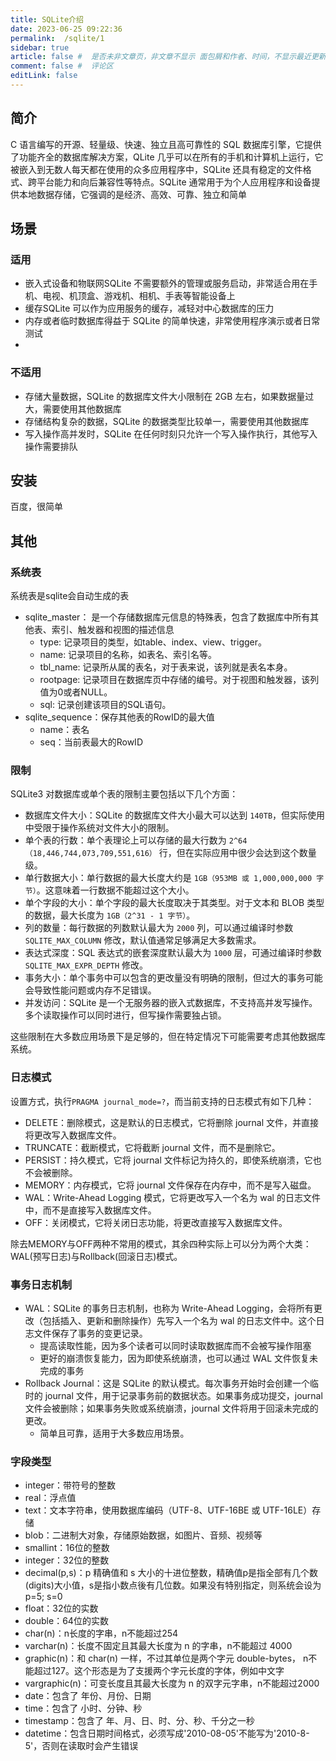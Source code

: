 ```yaml
---
title: SQLite介绍
date: 2023-06-25 09:22:36
permalink:  /sqlite/1
sidebar: true
article: false #  是否未非文章页，非文章不显示 面包屑和作者、时间，不显示最近更新栏，不会参与到最近更新文章的数据计算中
comment: false #  评论区
editLink: false
---
```



## 简介
C 语言编写的开源、轻量级、快速、独立且高可靠性的 SQL 数据库引擎，它提供了功能齐全的数据库解决方案，QLite 几乎可以在所有的手机和计算机上运行，它被嵌入到无数人每天都在使用的众多应用程序中，SQLite 还具有稳定的文件格式、跨平台能力和向后兼容性等特点。SQLite 通常用于为个人应用程序和设备提供本地数据存储，它强调的是经济、高效、可靠、独立和简单

## 场景
### 适用
- 嵌入式设备和物联网SQLite 不需要额外的管理或服务启动，非常适合用在手机、电视、机顶盒、游戏机、相机、手表等智能设备上
- 缓存SQLite 可以作为应用服务的缓存，减轻对中心数据库的压力
- 内存或者临时数据库得益于 SQLite 的简单快速，非常使用程序演示或者日常测试
- 
### 不适用
- 存储大量数据，SQLite 的数据库文件大小限制在 2GB 左右，如果数据量过大，需要使用其他数据库
- 存储结构复杂的数据，SQLite 的数据类型比较单一，需要使用其他数据库
- 写入操作高并发时，SQLite 在任何时刻只允许一个写入操作执行，其他写入操作需要排队

## 安装
百度，很简单

## 其他
### 系统表
系统表是sqlite会自动生成的表
* sqlite_master： 是一个存储数据库元信息的特殊表，包含了数据库中所有其他表、索引、触发器和视图的描述信息
  * type: 记录项目的类型，如table、index、view、trigger。
  * name: 记录项目的名称，如表名、索引名等。
  * tbl_name: 记录所从属的表名，对于表来说，该列就是表名本身。
  * rootpage: 记录项目在数据库页中存储的编号。对于视图和触发器，该列值为0或者NULL。
  * sql: 记录创建该项目的SQL语句。
* sqlite_sequence：保存其他表的RowID的最大值
  * name：表名
  * seq：当前表最大的RowID

### 限制
SQLite3 对数据库或单个表的限制主要包括以下几个方面：
* 数据库文件大小：SQLite 的数据库文件大小最大可以达到 `140TB`，但实际使用中受限于操作系统对文件大小的限制。
* 单个表的行数：单个表理论上可以存储的最大行数为 `2^64（18,446,744,073,709,551,616）` 行，但在实际应用中很少会达到这个数量级。
* 单行数据大小：单行数据的最大长度大约是 `1GB（953MB 或 1,000,000,000 字节）`。这意味着一行数据不能超过这个大小。
* 单个字段的大小：单个字段的最大长度取决于其类型。对于文本和 BLOB 类型的数据，最大长度为 `1GB（2^31 - 1 字节）`。
* 列的数量：每行数据的列数默认最大为 `2000` 列，可以通过编译时参数 `SQLITE_MAX_COLUMN` 修改，默认值通常足够满足大多数需求。
* 表达式深度：SQL 表达式的嵌套深度默认最大为 `1000` 层，可通过编译时参数 `SQLITE_MAX_EXPR_DEPTH` 修改。
* 事务大小：单个事务中可以包含的更改量没有明确的限制，但过大的事务可能会导致性能问题或内存不足错误。
* 并发访问：SQLite 是一个无服务器的嵌入式数据库，不支持高并发写操作。多个读取操作可以同时进行，但写操作需要独占锁。

这些限制在大多数应用场景下是足够的，但在特定情况下可能需要考虑其他数据库系统。

### 日志模式
设置方式，执行`PRAGMA journal_mode=?`，而当前支持的日志模式有如下几种：
* DELETE：删除模式，这是默认的日志模式，它将删除 journal 文件，并直接将更改写入数据库文件。
* TRUNCATE：截断模式，它将截断 journal 文件，而不是删除它。
* PERSIST：持久模式，它将 journal 文件标记为持久的，即使系统崩溃，它也不会被删除。
* MEMORY：内存模式，它将 journal 文件保存在内存中，而不是写入磁盘。
* WAL：Write-Ahead Logging 模式，它将更改写入一个名为 wal 的日志文件中，而不是直接写入数据库文件。
* OFF：关闭模式，它将关闭日志功能，将更改直接写入数据库文件。

除去MEMORY与OFF两种不常用的模式，其余四种实际上可以分为两个大类：WAL(预写日志)与Rollback(回滚日志)模式。

### 事务日志机制
* WAL：SQLite 的事务日志机制，也称为 Write-Ahead Logging，会将所有更改（包括插入、更新和删除操作）先写入一个名为 wal 的日志文件中。这个日志文件保存了事务的变更记录。
  * 提高读取性能，因为多个读者可以同时读取数据库而不会被写操作阻塞
  * 更好的崩溃恢复能力，因为即使系统崩溃，也可以通过 WAL 文件恢复未完成的事务
* Rollback Journal：这是 SQLite 的默认模式。每次事务开始时会创建一个临时的 journal 文件，用于记录事务前的数据状态。如果事务成功提交，journal 文件会被删除；如果事务失败或系统崩溃，journal 文件将用于回滚未完成的更改。
  * 简单且可靠，适用于大多数应用场景。

### 字段类型
* integer：带符号的整数
* real：浮点值
* text：文本字符串，使用数据库编码（UTF-8、UTF-16BE 或 UTF-16LE）存储
* blob：二进制大对象，存储原始数据，如图片、音频、视频等
* smallint：16位的整数
* integer：32位的整数
* decimal(p,s)：p 精确值和 s 大小的十进位整数，精确值p是指全部有几个数(digits)大小值，s是指小数点後有几位数。如果没有特别指定，则系统会设为 p=5; s=0
* float：32位的实数
* double：64位的实数
* char(n)：n长度的字串，n不能超过254
* varchar(n)：长度不固定且其最大长度为 n 的字串，n不能超过 4000
* graphic(n)：和 char(n) 一样，不过其单位是两个字元 double-bytes， n不能超过127。这个形态是为了支援两个字元长度的字体，例如中文字
* vargraphic(n)：可变长度且其最大长度为 n 的双字元字串，n不能超过2000
* date：包含了 年份、月份、日期
* time：包含了 小时、分钟、秒
* timestamp：包含了 年、月、日、时、分、秒、千分之一秒
* datetime：包含日期时间格式，必须写成'2010-08-05'不能写为'2010-8-5'，否则在读取时会产生错误